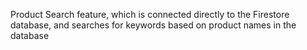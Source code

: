 Product Search feature, which is connected directly to the Firestore database, and searches for keywords based on product names in the database
